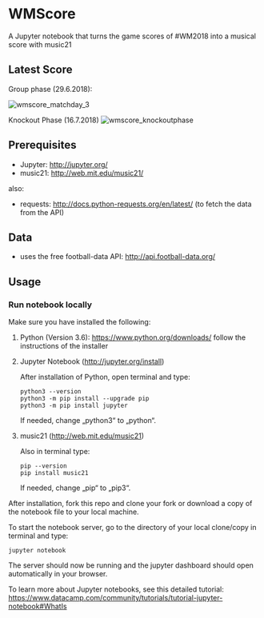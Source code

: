 # WMScore
A Jupyter notebook that turns the game scores of #WM2018 into a musical score with music21

## Latest Score

Group phase (29.6.2018):

![wmscore_matchday_3](https://user-images.githubusercontent.com/21059419/42101483-7a82aeda-7bc3-11e8-8cea-bca194cac441.png)


Knockout Phase (16.7.2018)
![wmscore_knockoutphase](https://user-images.githubusercontent.com/21059419/42759153-3ccd80c4-8906-11e8-819a-12d0942cb6da.png)

## Prerequisites
- Jupyter: http://jupyter.org/
- music21: http://web.mit.edu/music21/

also:
- requests: http://docs.python-requests.org/en/latest/ (to fetch the data from the API)

## Data
- uses the free football-data API: http://api.football-data.org/

## Usage

### Run notebook locally

Make sure you have installed the following:
1. Python (Version 3.6): https://www.python.org/downloads/
    follow the instructions of the installer

2. Jupyter Notebook (http://jupyter.org/install)
    
    After installation of Python, open terminal and type:
    ```
    python3 --version
    python3 -m pip install --upgrade pip
    python3 -m pip install jupyter
    ```
    If needed, change „python3“ to „python“.

3. music21 (http://web.mit.edu/music21)
    
    Also in terminal type:
    ```
    pip --version
    pip install music21
    ```
    If needed, change „pip“ to „pip3“.


After installation, fork this repo and clone your fork or download a copy of the notebook file to your local machine. 

To start the notebook server, go to the directory of your local clone/copy in terminal and type:
    
```
jupyter notebook
```

The server should now be running and the jupyter dashboard should open automatically in your browser.

To learn more about Jupyter notebooks, see this detailed tutorial: https://www.datacamp.com/community/tutorials/tutorial-jupyter-notebook#WhatIs

